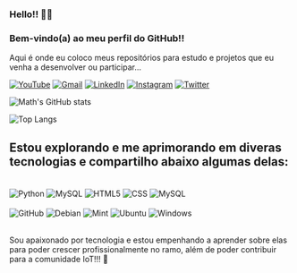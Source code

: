 ### Hello!! ✌🏼
### Bem-vindo(a) ao meu perfil do GitHub!!
Aqui é onde eu coloco meus repositórios para estudo e projetos que eu venha a desenvolver ou participar...

[![YouTube](https://img.shields.io/badge/YouTube-FF0000?style=for-the-badge&logo=youtube&logoColor=white)](https://www.youtube.com/@odevmath)
[![Gmail](https://img.shields.io/badge/Gmail-D14836?style=for-the-badge&logo=gmail&logoColor=white)](mailto:matheusraimundosantos@gmail.com)
[![LinkedIn](https://img.shields.io/badge/LinkedIn-0077B5?style=for-the-badge&logo=linkedin&logoColor=white)](https://www.linkedin.com/in/omathsantos/)
[![Instagram](https://img.shields.io/badge/Instagram-E4405F?style=for-the-badge&logo=instagram&logoColor=white)](https://www.instagram.com/_imath/)
[![Twitter](https://img.shields.io/badge/Twitter-1DA1F2?style=for-the-badge&logo=twitter&logoColor=white
)](https://twitter.com/themathsantos)


![Math's GitHub stats](https://github-readme-stats.vercel.app/api?username=odevmath&theme=outrun&show_icons=true)

![Top Langs](https://github-readme-stats.vercel.app/api/top-langs/?username=odevmath&layout=compact)


## Estou explorando e me aprimorando em diveras tecnologias e compartilho abaixo algumas delas:

<div style="display: inline_block"><br/>
    <img align="center" alt="Python" src="https://img.shields.io/badge/Python-14354C?style=for-the-badge&logo=python&logoColor=white"/>
    <img align="center" alt="MySQL" src="https://img.shields.io/badge/C%2B%2B-00599C?style=for-the-badge&logo=c%2B%2B&logoColor=white" />
    <img align="center" alt="HTML5" src="https://img.shields.io/badge/HTML5-E34F26?style=for-the-badge&logo=html5&logoColor=white" />
    <img align="center" alt="CSS" src="https://img.shields.io/badge/CSS3-1572B6?style=for-the-badge&logo=css3&logoColor=white" />
    <img align="center" alt="MySQL" src="https://img.shields.io/badge/MySQL-00000F?style=for-the-badge&logo=mysql&logoColor=white" />
</div>
<div style="display: inline_block"><br/>
    <img align="center" alt="GitHub" src="https://img.shields.io/badge/GitHub-100000?style=for-the-badge&logo=github&logoColor=white"/>
    <img align="center" alt="Debian" src="https://img.shields.io/badge/Debian-A81D33?style=for-the-badge&logo=debian&logoColor=white" />
    <img align="center" alt="Mint" src="https://img.shields.io/badge/Linux_Mint-87CF3E?style=for-the-badge&logo=linux-mint&logoColor=white" />
    <img align="center" alt="Ubuntu" src="https://img.shields.io/badge/Ubuntu-E95420?style=for-the-badge&logo=ubuntu&logoColor=white" />
    <img align="center" alt="Windows" src="https://img.shields.io/badge/Windows-0078D6?style=for-the-badge&logo=windows&logoColor=white" />
</div><br>

Sou apaixonado por tecnologia e estou empenhando a aprender sobre elas para poder crescer profissionalmente no ramo, além de poder contribuir para a comunidade IoT!!! 🫡
